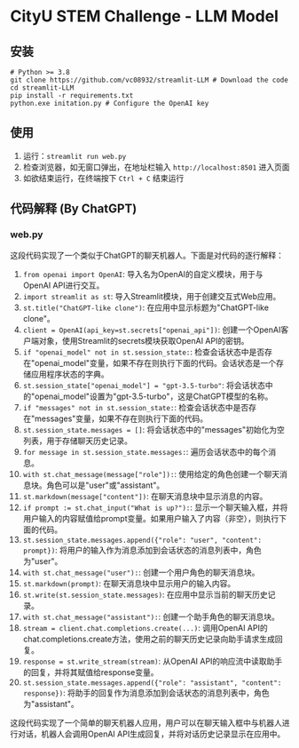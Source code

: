# CityU STEM Challenge - LLM Model
## 安装
``` 
# Python >= 3.8
git clone https://github.com/vc08932/streamlit-LLM # Download the code
cd streamlit-LLM 
pip install -r requirements.txt 
python.exe initation.py # Configure the OpenAI key
```

## 使用
1. 运行：`streamlit run web.py`
2. 检查浏览器，如无窗口弹出，在地址栏输入 `http://localhost:8501` 进入页面
3. 如欲结束运行，在终端按下 `Ctrl + C` 结束运行
   
   
## 代码解释 (By ChatGPT)
### web.py
这段代码实现了一个类似于ChatGPT的聊天机器人。下面是对代码的逐行解释：

1. `from openai import OpenAI`: 导入名为OpenAI的自定义模块，用于与OpenAI API进行交互。
2. `import streamlit as st`: 导入Streamlit模块，用于创建交互式Web应用。
3. `st.title("ChatGPT-like clone")`: 在应用中显示标题为"ChatGPT-like clone"。
4. `client = OpenAI(api_key=st.secrets["openai_api"])`: 创建一个OpenAI客户端对象，使用Streamlit的secrets模块获取OpenAI API的密钥。
5. `if "openai_model" not in st.session_state:`: 检查会话状态中是否存在"openai_model"变量，如果不存在则执行下面的代码。会话状态是一个存储应用程序状态的字典。
6. `st.session_state["openai_model"] = "gpt-3.5-turbo"`: 将会话状态中的"openai_model"设置为"gpt-3.5-turbo"，这是ChatGPT模型的名称。
7. `if "messages" not in st.session_state:`: 检查会话状态中是否存在"messages"变量，如果不存在则执行下面的代码。
8. `st.session_state.messages = []`: 将会话状态中的"messages"初始化为空列表，用于存储聊天历史记录。
9. `for message in st.session_state.messages:`: 遍历会话状态中的每个消息。
10. `with st.chat_message(message["role"]):`: 使用给定的角色创建一个聊天消息块。角色可以是"user"或"assistant"。
11. `st.markdown(message["content"])`: 在聊天消息块中显示消息的内容。
12. `if prompt := st.chat_input("What is up?"):`: 显示一个聊天输入框，并将用户输入的内容赋值给prompt变量。如果用户输入了内容（非空），则执行下面的代码。
13. `st.session_state.messages.append({"role": "user", "content": prompt})`: 将用户的输入作为消息添加到会话状态的消息列表中，角色为"user"。
14. `with st.chat_message("user"):`: 创建一个用户角色的聊天消息块。
15. `st.markdown(prompt)`: 在聊天消息块中显示用户的输入内容。
16. `st.write(st.session_state.messages)`: 在应用中显示当前的聊天历史记录。
17. `with st.chat_message("assistant"):`: 创建一个助手角色的聊天消息块。
18. `stream = client.chat.completions.create(...)`: 调用OpenAI API的chat.completions.create方法，使用之前的聊天历史记录向助手请求生成回复。
19. `response = st.write_stream(stream)`: 从OpenAI API的响应流中读取助手的回复，并将其赋值给response变量。
20. `st.session_state.messages.append({"role": "assistant", "content": response})`: 将助手的回复作为消息添加到会话状态的消息列表中，角色为"assistant"。

这段代码实现了一个简单的聊天机器人应用，用户可以在聊天输入框中与机器人进行对话，机器人会调用OpenAI API生成回复，并将对话历史记录显示在应用中。
